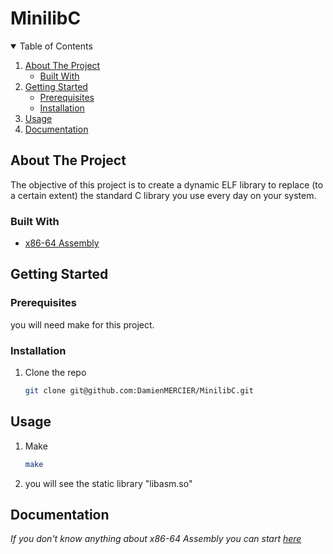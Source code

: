 # MinilibC

<details open="open">
  <summary>Table of Contents</summary>
  <ol>
    <li>
      <a href="#about-the-project">About The Project</a>
      <ul>
        <li><a href="#built-with">Built With</a></li>
      </ul>
    </li>
    <li>
      <a href="#getting-started">Getting Started</a>
      <ul>
        <li><a href="#prerequisites">Prerequisites</a></li>
        <li><a href="#installation">Installation</a></li>
      </ul>
    </li>
    <li><a href="#usage">Usage</a></li>
    <li><a href="#documentation">Documentation</a></li>
  </ol>
</details>

<!-- ABOUT THE PROJECT -->
## About The Project

The objective of this project is to create a dynamic ELF library to replace (to a certain extent) the standard
C library you use every day on your system.

### Built With

* [x86-64 Assembly](https://software.intel.com/content/www/us/en/develop/articles/introduction-to-x64-assembly.html/)

<!-- GETTING STARTED -->
## Getting Started

### Prerequisites

you will need make for this project.

### Installation

1. Clone the repo
   ```sh
   git clone git@github.com:DamienMERCIER/MinilibC.git
   ```

<!-- USAGE EXAMPLES -->
## Usage

1. Make
   ```sh
   make
   ```
2. you will see the static library "libasm.so"

## Documentation
_If you don't know anything about x86-64 Assembly you can start [here](https://github.com/0xAX/asm)_
